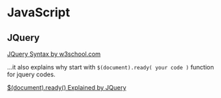# JavaScript
## JQuery
[JQuery Syntax by w3school.com](https://www.w3schools.com/jquery/jquery_syntax.asp)

...it also explains why start with `$(document).ready( your code )` function for jquery codes.

[$(document).ready() Explained by JQuery](https://learn.jquery.com/using-jquery-core/document-ready/)

